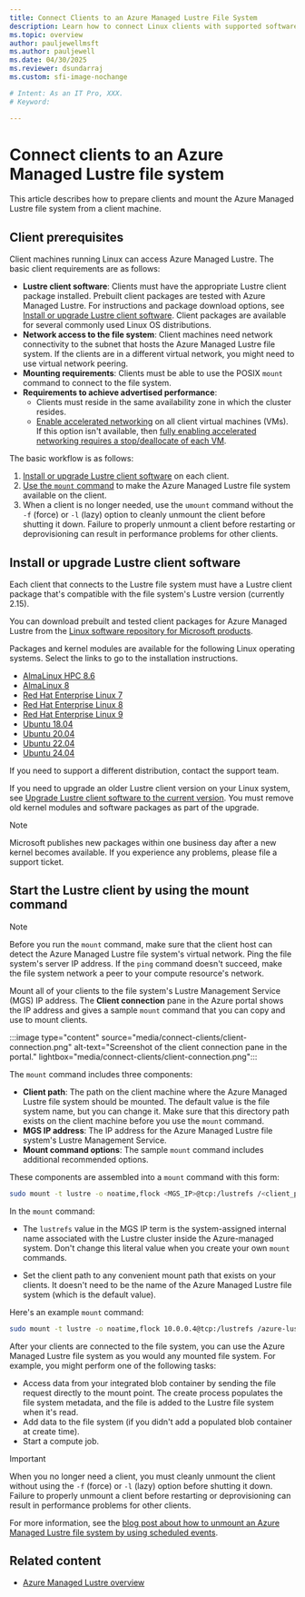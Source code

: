 ```yaml
---
title: Connect Clients to an Azure Managed Lustre File System
description: Learn how to connect Linux clients with supported software versions to an Azure Managed Lustre file system.
ms.topic: overview
author: pauljewellmsft
ms.author: pauljewell
ms.date: 04/30/2025
ms.reviewer: dsundarraj
ms.custom: sfi-image-nochange

# Intent: As an IT Pro, XXX.
# Keyword: 

---
```


# Connect clients to an Azure Managed Lustre file system

This article describes how to prepare clients and mount the Azure Managed Lustre file system from a client machine.

## Client prerequisites

Client machines running Linux can access Azure Managed Lustre. The basic client requirements are as follows:

- **Lustre client software**: Clients must have the appropriate Lustre client package installed. Prebuilt client packages are tested with Azure Managed Lustre. For instructions and package download options, see [Install or upgrade Lustre client software](#install-or-upgrade-lustre-client-software). Client packages are available for several commonly used Linux OS distributions.
- **Network access to the file system**: Client machines need network connectivity to the subnet that hosts the Azure Managed Lustre file system. If the clients are in a different virtual network, you might need to use virtual network peering.
- **Mounting requirements**: Clients must be able to use the POSIX `mount` command to connect to the file system.
- **Requirements to achieve advertised performance**:
  - Clients must reside in the same availability zone in which the cluster resides.
  - [Enable accelerated networking](/azure/virtual-network/create-vm-accelerated-networking-cli#confirm-that-accelerated-networking-is-enabled) on all client virtual machines (VMs). If this option isn't available, then [fully enabling accelerated networking requires a stop/deallocate of each VM](/azure/virtual-network/accelerated-networking-overview#enabling-accelerated-networking-on-a-running-vm).

The basic workflow is as follows:

1. [Install or upgrade Lustre client software](#install-or-upgrade-lustre-client-software) on each client.
1. [Use the `mount` command](#start-the-lustre-client-by-using-the-mount-command) to make the Azure Managed Lustre file system available on the client.
1. When a client is no longer needed, use the `umount` command without the `-f` (force) or `-l` (lazy) option to cleanly unmount the client before shutting it down. Failure to properly unmount a client before restarting or deprovisioning can result in performance problems for other clients.

## Install or upgrade Lustre client software

Each client that connects to the Lustre file system must have a Lustre client package that's compatible with the file system's Lustre version (currently 2.15).

You can download prebuilt and tested client packages for Azure Managed Lustre from the [Linux software repository for Microsoft products](/windows-server/administration/linux-package-repository-for-microsoft-software).

Packages and kernel modules are available for the following Linux operating systems. Select the links to go to the installation instructions.

- [AlmaLinux HPC 8.6](install-hpc-alma-86.md)
- [AlmaLinux 8](install-rhel-8.md)
- [Red Hat Enterprise Linux 7](install-rhel-7.md)
- [Red Hat Enterprise Linux 8](install-rhel-8.md)
- [Red Hat Enterprise Linux 9](install-rhel-9.md)
- [Ubuntu 18.04](install-ubuntu-18.md)
- [Ubuntu 20.04](install-ubuntu-20.md)
- [Ubuntu 22.04](install-ubuntu-22.md)
- [Ubuntu 24.04](install-ubuntu-24.md)

If you need to support a different distribution, contact the support team.

If you need to upgrade an older Lustre client version on your Linux system, see [Upgrade Lustre client software to the current version](client-upgrade.md). You must remove old kernel modules and software packages as part of the upgrade.

> [!NOTE]
> Microsoft publishes new packages within one business day after a new kernel becomes available. If you experience any problems, please file a support ticket.

## Start the Lustre client by using the mount command

> [!NOTE]
> Before you run the `mount` command, make sure that the client host can detect the Azure Managed Lustre file system's virtual network. Ping the file system's server IP address. If the `ping` command doesn't succeed, make the file system network a peer to your compute resource's network.

Mount all of your clients to the file system's Lustre Management Service (MGS) IP address. The **Client connection** pane in the Azure portal shows the IP address and gives a sample `mount` command that you can copy and use to mount clients.

:::image type="content" source="media/connect-clients/client-connection.png" alt-text="Screenshot of the client connection pane in the portal." lightbox="media/connect-clients/client-connection.png":::

The `mount` command includes three components:

- **Client path**: The path on the client machine where the Azure Managed Lustre file system should be mounted. The default value is the file system name, but you can change it. Make sure that this directory path exists on the client machine before you use the `mount` command.
- **MGS IP address**: The IP address for the Azure Managed Lustre file system's Lustre Management Service.
- **Mount command options**: The sample `mount` command includes additional recommended options.

These components are assembled into a `mount` command with this form:

```bash
sudo mount -t lustre -o noatime,flock <MGS_IP>@tcp:/lustrefs /<client_path>
```

In the `mount` command:

- The `lustrefs` value in the MGS IP term is the system-assigned internal name associated with the Lustre cluster inside the Azure-managed system. Don't change this literal value when you create your own `mount` commands.

- Set the client path to any convenient mount path that exists on your clients. It doesn't need to be the name of the Azure Managed Lustre file system (which is the default value).

Here's an example `mount` command:

```bash
sudo mount -t lustre -o noatime,flock 10.0.0.4@tcp:/lustrefs /azure-lustre-mount
```

After your clients are connected to the file system, you can use the Azure Managed Lustre file system as you would any mounted file system. For example, you might perform one of the following tasks:

- Access data from your integrated blob container by sending the file request directly to the mount point. The create process populates the file system metadata, and the file is added to the Lustre file system when it's read.
- Add data to the file system (if you didn't add a populated blob container at create time).
- Start a compute job.

> [!IMPORTANT]
> When you no longer need a client, you must cleanly unmount the client without using the `-f` (force) or `-l` (lazy) option before shutting it down. Failure to properly unmount a client before restarting or deprovisioning can result in performance problems for other clients.
>
> For more information, see the [blog post about how to unmount an Azure Managed Lustre file system by using scheduled events](https://techcommunity.microsoft.com/t5/azure-high-performance-computing/how-to-unmount-azure-managed-lustre-filesystem-using-azure/ba-p/3917814).

## Related content

- [Azure Managed Lustre overview](amlfs-overview.md)
